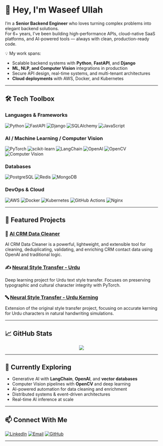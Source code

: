 # 👋 Hey, I'm Waseef Ullah

I’m a **Senior Backend Engineer** who loves turning complex problems into elegant backend solutions.  
For 6+ years, I’ve been building high-performance APIs, cloud-native SaaS platforms, and AI-powered tools — always with clean, production-ready code.

💡 My work spans:
- Scalable backend systems with **Python**, **FastAPI**, and **Django**
- **ML, NLP, and Computer Vision** integrations in production
- Secure API design, real-time systems, and multi-tenant architectures
- **Cloud deployments** with AWS, Docker, and Kubernetes

---

## 🛠 Tech Toolbox

### **Languages & Frameworks**
![Python](https://img.shields.io/badge/Python-3776AB?style=for-the-badge&logo=python&logoColor=white)
![FastAPI](https://img.shields.io/badge/FastAPI-009688?style=for-the-badge&logo=fastapi&logoColor=white)
![Django](https://img.shields.io/badge/Django-092E20?style=for-the-badge&logo=django&logoColor=white)
![SQLAlchemy](https://img.shields.io/badge/SQLAlchemy-FB4443?style=for-the-badge&logo=python&logoColor=white)
![JavaScript](https://img.shields.io/badge/JavaScript-F7E017?style=for-the-badge&logo=javascript&logoColor=black)

### **AI / Machine Learning / Computer Vision**
![PyTorch](https://img.shields.io/badge/PyTorch-EE4C2C?style=for-the-badge&logo=pytorch&logoColor=white)
![scikit-learn](https://img.shields.io/badge/scikit--learn-F7931E?style=for-the-badge&logo=scikitlearn&logoColor=white)
![LangChain](https://img.shields.io/badge/LangChain-0F172A?style=for-the-badge&logo=chainlink&logoColor=white)
![OpenAI](https://img.shields.io/badge/OpenAI-412991?style=for-the-badge&logo=openai&logoColor=white)
![OpenCV](https://img.shields.io/badge/OpenCV-27338e?style=for-the-badge&logo=opencv&logoColor=white)
![Computer Vision](https://img.shields.io/badge/Computer_Vision-FF6F00?style=for-the-badge&logo=opencv&logoColor=white)

### **Databases**
![PostgreSQL](https://img.shields.io/badge/PostgreSQL-316192?style=for-the-badge&logo=postgresql&logoColor=white)
![Redis](https://img.shields.io/badge/Redis-DC382D?style=for-the-badge&logo=redis&logoColor=white)
![MongoDB](https://img.shields.io/badge/MongoDB-47A248?style=for-the-badge&logo=mongodb&logoColor=white)

### **DevOps & Cloud**
![AWS](https://img.shields.io/badge/AWS-232F3E?style=for-the-badge&logo=amazonaws&logoColor=white)
![Docker](https://img.shields.io/badge/Docker-2496ED?style=for-the-badge&logo=docker&logoColor=white)
![Kubernetes](https://img.shields.io/badge/Kubernetes-326CE5?style=for-the-badge&logo=kubernetes&logoColor=white)
![GitHub Actions](https://img.shields.io/badge/GitHub_Actions-2088FF?style=for-the-badge&logo=githubactions&logoColor=white)
![Nginx](https://img.shields.io/badge/Nginx-009639?style=for-the-badge&logo=nginx&logoColor=white)

---

## 🚀 Featured Projects

### 🧠 [AI CRM Data Cleaner](https://github.com/waseef-ullah/ai-crm-data-cleaner)
AI CRM Data Cleaner is a powerful, lightweight, and extensible tool for cleaning, deduplicating, validating, and enriching CRM contact data using OpenAI and traditional logic.

### ✍️ [Neural Style Transfer - Urdu](https://github.com/waseef-ullah/neural-style-transfer-urdu)
Deep learning project for Urdu text style transfer. Focuses on preserving typographic and cultural character integrity with PyTorch.

### 🔤 [Neural Style Transfer - Urdu Kerning](https://github.com/waseef-ullah/neural-style-transfer-urdu-kerning)
Extension of the original style transfer project, focusing on accurate kerning for Urdu characters in natural handwriting simulations.

---

## 📈 GitHub Stats

<p align="center">
  <img src="https://github-readme-stats.vercel.app/api?username=waseef-ullah&show_icons=true&theme=default&hide_title=true" />
</p>

---

## 🎯 Currently Exploring
- Generative AI with **LangChain**, **OpenAI**, and **vector databases**  
- Computer Vision pipelines with **OpenCV** and deep learning  
- AI-powered automation for data cleaning and enrichment  
- Distributed systems & event-driven architectures  
- Real-time AI inference at scale

---

## 📫 Connect With Me
[![LinkedIn](https://img.shields.io/badge/LinkedIn-0A66C2?style=for-the-badge&logo=linkedin&logoColor=white)](https://www.linkedin.com/in/waseef-ullah)
[![Email](https://img.shields.io/badge/Email-waseef-ullah%40outlook.com-red?style=for-the-badge&logo=gmail&logoColor=white)](mailto:waseef-ullah@outlook.com)
[![GitHub](https://img.shields.io/badge/GitHub-000000?style=for-the-badge&logo=github&logoColor=white)](https://github.com/waseef-ullah)

---

